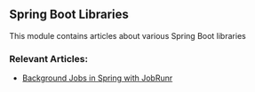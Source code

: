 ## Spring Boot Libraries

This module contains articles about various Spring Boot libraries

### Relevant Articles:

- [Background Jobs in Spring with JobRunr](https://www.baeldung.com/java-jobrunr-spring)
